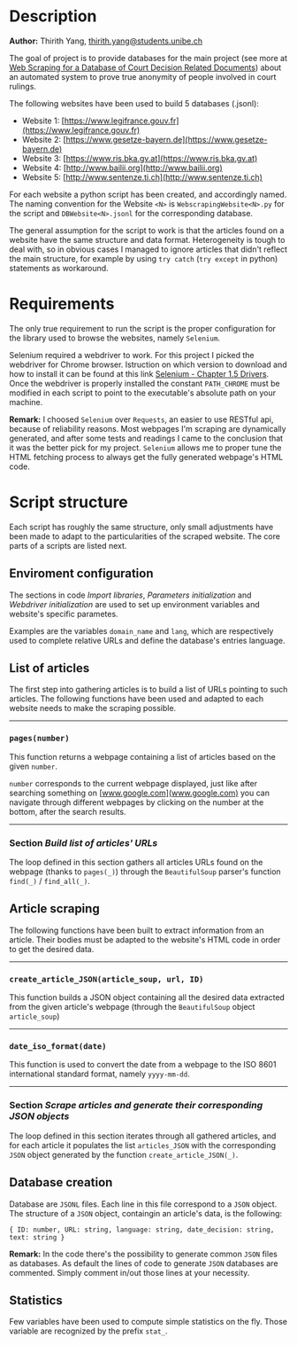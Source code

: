 # Description
**Author:** Thirith Yang, thirith.yang@students.unibe.ch

The goal of project is to provide databases for the main project (see more at [Web Scraping for a Database of Court Decision Related Documents](https://www.digitale-nachhaltigkeit.unibe.ch/studies/bachelor_s__and_master_s_theses_at_inf/natural_language_processing/web_scraping_for_a_database_of_court_decision_related_documents/index_eng.html)) about an automated system to prove true anonymity of people involved in court rulings. 

The following websites have been used to build 5 databases (.jsonl):
- Website 1: [https://www.legifrance.gouv.fr](https://www.legifrance.gouv.fr)
- Website 2: [https://www.gesetze-bayern.de](https://www.gesetze-bayern.de)
- Website 3: [https://www.ris.bka.gv.at](https://www.ris.bka.gv.at)
- Website 4: [http://www.bailii.org](http://www.bailii.org)
- Website 5: [http://www.sentenze.ti.ch](http://www.sentenze.ti.ch)

For each website a python script has been created, and accordingly named. The naming convention for the Website `<N>` is `WebscrapingWebsite<N>.py` for the script and `DBWebsite<N>.jsonl` for the corresponding database.

The general assumption for the script to work is that the articles found on a website have the same structure and data format. Heterogeneity is tough to deal with, so in obvious cases I managed to ignore articles that didn't reflect the main structure, for example by using `try catch` (`try except` in python) statements as workaround.

# Requirements
The only true requirement to run the script is the proper configuration for the library used to browse the websites, namely `Selenium`.

Selenium required a webdriver to work. For this project I picked the webdriver for Chrome browser. Istruction on which version to download and how to install it can be found at this link
[Selenium - Chapter 1.5 Drivers](https://selenium-python.readthedocs.io/installation.html#drivers). Once the webdriver is properly installed the constant `PATH_CHROME` must be modified in each script to point to the executable's absolute path on your machine.

**Remark:** I choosed `Selenium` over `Requests`, an easier to use RESTful api, because of reliability reasons. Most webpages I'm scraping are dynamically generated, and after some tests and readings I came to the conclusion that it was the better pick for my project. `Selenium` allows me to proper tune the HTML fetching process to always get the fully generated webpage's HTML code.


# Script structure
Each script has roughly the same structure, only small adjustments have been made to adapt to the particularities of the scraped website.
The core parts of a scripts are listed next.

## Enviroment configuration
The sections in code *Import libraries*, *Parameters initialization* and *Webdriver initialization* are used to set up environment variables and website's specific parametes.

Examples are the variables `domain_name` and `lang`, which are respectively used to complete relative URLs and define the database's entries language.

## List of articles
The first step into gathering articles is to build a list of URLs pointing to such articles. The following functions have been used and adapted to each website needs to make the scraping possible.

---
### `pages(number)`
This function returns a webpage containing a list of articles based on the given `number`.

`number` corresponds to the current webpage displayed, just like after searching something on [www.google.com](www.google.com) you can navigate through different webpages by clicking on the number at the bottom, after the search results.

---
### Section *Build list of articles' URLs*
The loop defined in this section gathers all articles URLs found on the webpage (thanks to `pages(_)`) through the `BeautifulSoup` parser's function `find(_)` / `find_all(_)`.

## Article scraping
The following functions have been built to extract information from an article. Their bodies must be adapted to the website's HTML code in order to get the desired data.

---
### `create_article_JSON(article_soup, url, ID)`
This function builds a JSON object containing all the desired data extracted from the given article's webpage (through the `BeautifulSoup` object `article_soup`)

---
### `date_iso_format(date)`
This function is used to convert the date from a webpage to the ISO 8601 international standard format, namely `yyyy-mm-dd`.

---
### Section *Scrape articles and generate their corresponding JSON objects*
The loop defined in this section iterates through all gathered articles, and for each article it populates the list `articles_JSON` with the corresponding `JSON` object generated by the function `create_article_JSON(_)`.

## Database creation
Database are `JSONL` files. Each line in this file correspond to a `JSON` object.
The structure of a `JSON` object, containgin an article's data, is the following:

`{ ID: number, URL: string, language: string, date_decision: string, text: string }`

**Remark:** In the code there's the possibility to generate common `JSON` files as databases. As default the lines of code to generate `JSON` databases are commented. Simply comment in/out those lines at your necessity.

## Statistics
Few variables have been used to compute simple statistics on the fly. Those variable are recognized by the prefix `stat_`.